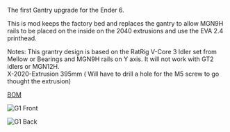 The first Gantry upgrade for the Ender 6.

This is mod keeps the factory bed and replaces the gantry to allow MGN9H rails to be placed on the inside on the 2040 extrusions and use the EVA 2.4 printhead.

Notes: This grantry design is based on the RatRig V-Core 3 Idler set from Mellow or Bearings and MGN9H rails on Y axis. It will not work with GT2 idlers or MGN12H. <br />
X-2020-Extrusion 395mm ( Will have to drill a hole for the M5 screw to go thought the extrusion) <br />

[BOM](https://docs.google.com/spreadsheets/d/1xHzaLZ2LQ_ECm0iU-KKARc_SgZB8hcGOdcfZmdqNrf4/edit?usp=sharing)

![G1 Front](https://github.com/WidowMaker-3D/G1/blob/main/G1v3_Front_View.png)

![G1 Back](https://github.com/WidowMaker-3D/G1/blob/main/G1v3_Back_View.png)
